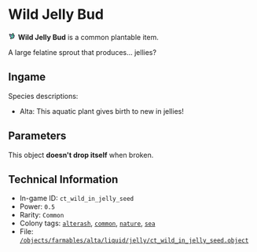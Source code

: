 # Wild Jelly Bud

<img src="https://raw.githubusercontent.com/Ceterai/Enternia/main/objects/farmables/alta/liquid/jelly/icon.png" alt="Wild Jelly Bud icon" loading="lazy" height=16px width="auto" /> **Wild Jelly Bud** is a common plantable item.

A large felatine sprout that produces... jellies?

## Ingame

Species descriptions:

- Alta: This aquatic plant gives birth to new in jellies!

## Parameters

This object **doesn't drop itself** when broken.

## Technical Information

- In-game ID: `ct_wild_in_jelly_seed`
- Power: `0.5`
- Rarity: `Common`
- Colony tags: [`alterash`](https://ceterai.github.io/MyEnternia/Wiki/Tags/Alterash), [`common`](https://ceterai.github.io/MyEnternia/Wiki/Tags/Common), [`nature`](https://ceterai.github.io/MyEnternia/Wiki/Tags/Nature), [`sea`](https://ceterai.github.io/MyEnternia/Wiki/Tags/Sea)
- File: [`/objects/farmables/alta/liquid/jelly/ct_wild_in_jelly_seed.object`](https://github.com/Ceterai/Enternia/blob/main/objects/farmables/alta/liquid/jelly/ct_wild_in_jelly_seed.object)

